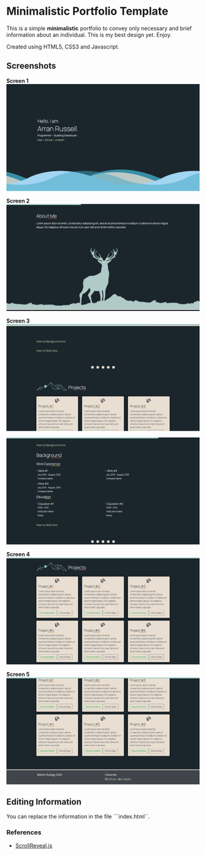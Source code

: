 # Minimalistic Portfolio Template

This is a simple **minimalistic** portfolio to convey only necessary and brief information about an individual. This is my best design yet. Enjoy.

Created using HTML5, CSS3 and Javascript.

## Screenshots

**Screen 1**
![Screen 1](screens/screen1.png)

**Screen 2**
![Screen 2](screens/screen2.png)

**Screen 3**
![Screen 3](screens/screen3.png)

![Screen 3a](screens/screen3a.png)

**Screen 4**
![Screen 4](screens/screen4.png)

**Screen 5**
![Screen 3](screens/screen5.png)


## Editing Information

You can replace the information in the file ```index.html``.

### References
- [ScrollReveal.js](https://scrollrevealjs.org/)
